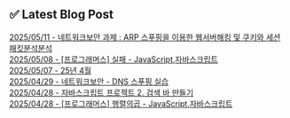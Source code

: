 

## ✅ Latest Blog Post

[2025/05/11 - 네트워크보안 과제 : ARP 스푸핑을 이용한 웹서버해킹 및 쿠키와 세션 패킷분석분석](https://blog.naver.com/kwmingyu/223862159885?fromRss=true&trackingCode=rss) <br/>
[2025/05/08 - [프로그래머스] 실패 - JavaScript,자바스크립트](https://blog.naver.com/kwmingyu/223858732108?fromRss=true&trackingCode=rss) <br/>
[2025/05/07 - 25년 4월](https://blog.naver.com/kwmingyu/223857894656?fromRss=true&trackingCode=rss) <br/>
[2025/04/29 - 네트워크보안 - DNS 스푸핑 실습](https://blog.naver.com/kwmingyu/223849910020?fromRss=true&trackingCode=rss) <br/>
[2025/04/28 - 자바스크립트 프로젝트 2. 검색 바 만들기](https://blog.naver.com/kwmingyu/223848886268?fromRss=true&trackingCode=rss) <br/>
[2025/04/28 - [프로그래머스] 행렬의곱 - JavaScript,자바스크립트](https://blog.naver.com/kwmingyu/223848791785?fromRss=true&trackingCode=rss) <br/>
